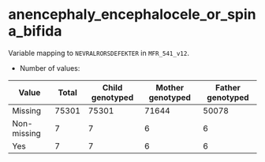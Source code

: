 # anencephaly_encephalocele_or_spina_bifida
Variable mapping to `NEVRALRORSDEFEKTER` in `MFR_541_v12`.
- Number of values:

| Value | Total | Child genotyped | Mother genotyped | Father genotyped |
| ----- | ----- | --------------- | ---------------- | ---------------- |
| Missing | 75301 | 75301 | 71644 | 50078 |
| Non-missing | 7 | 7 | 6 | 6 |
| Yes | 7 | 7 | 6 |6 |



